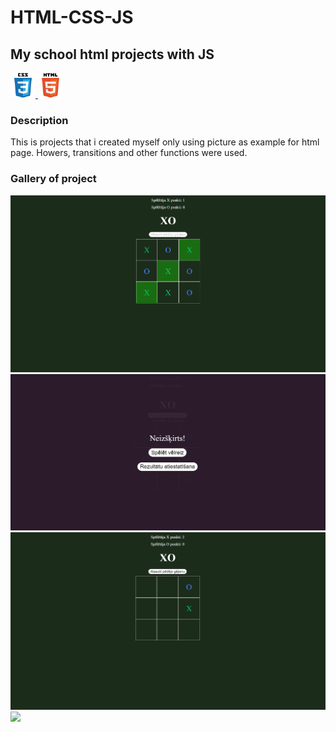 # HTML-CSS-JS
## My school html projects with JS

<p>
  <a href="https://www.w3schools.com/css/" target="_blank" rel="noreferrer"> <img src="https://raw.githubusercontent.com/devicons/devicon/master/icons/css3/css3-original-wordmark.svg" alt="css3" width="40" height="40"/> </a>
  <a href="https://www.w3.org/html/" target="_blank" rel="noreferrer"> <img src="https://raw.githubusercontent.com/devicons/devicon/master/icons/html5/html5-original-wordmark.svg" alt="html5" width="40" height="40"/> </a>
</p>


### Description

This is projects that i created myself only using picture as example for html page. Howers, transitions and other functions were used.


### Gallery of project
<img src="gallery/gallery1.png">
<img src="gallery/gallery2.png">
<img src="gallery/gallery3.png">
<img src="gallery/gallery4.png">

